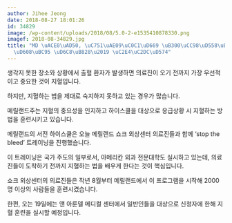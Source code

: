 ```yaml
---
author: Jihee Jeong
date: 2018-08-27 18:01:26
id: 34829
image: /wp-content/uploads/2018/08/5.0-2-e1535410878330.png
imagef: 2018-08-34829.jpg
title: "MD \uACE0\uAD50, \uC751\uAE09\uC0C1\uD669 \uB300\uCC98\uD558\uB294 \u2018\uC9C0\
  \uD608\uBC95 \uD6C8\uB828\u2019 \uC2E4\uC2DC\uD574"
---
```


생각지 못한 장소와 상황에서 출혈 환자가 발생하면 의료진이 오기 전까지 가장 우선적이고 중요한 것이 지혈입니다.

하지만, 지혈하는 법을 제대로 숙지하지 못하고 있는 경우가 많습니다.

메릴랜드주는 지혈의 중요성을 인지하고 하이스쿨을 대상으로 응급상황 시 지혈하는 방법을 훈련시키고 있습니다.

메릴랜드의 서전 하이스쿨은 오늘 메릴랜드 쇼크 외상센터 의료진들과 함께 ‘stop the bleed’ 트레이닝을 진행했습니다.

이 트레이닝은 국가 주도의 일부로서, 아메리칸 외과 전문대학도 실시하고 있는데, 의료진들이 도착하기 전까지 지혈하는 법을 배우게 한다는 것이 핵심입니다.

쇼크 외상센터의 의료진들은 작년 8월부터 메릴랜드에서 이 프로그램을 시작해 2000명 이상의 사람들을 훈련시켰습니다.

한편, 오는 19일에는 앤 아룬델 메디컬 센터에서 일반인들을 대상으로 신청자에 한해 지혈 훈련을 실시할 예정입니다.